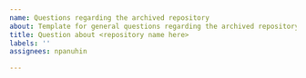 ```yaml
---
name: Questions regarding the archived repository
about: Template for general questions regarding the archived repository
title: Question about <repository name here>
labels: ''
assignees: npanuhin

---
```



